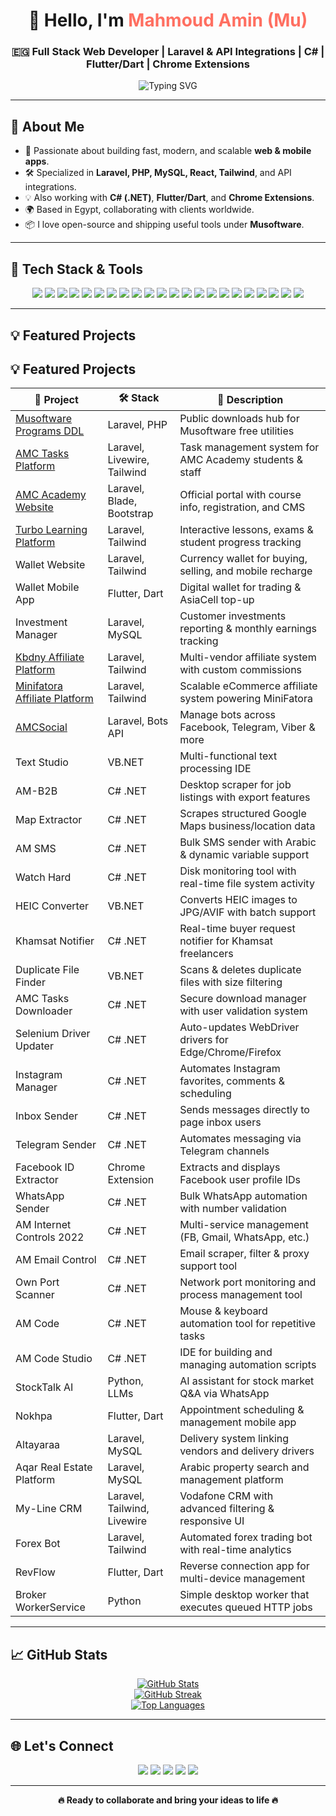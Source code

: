 <h1 align="center">👋 Hello, I'm <span style="color:#FF6F61;">Mahmoud Amin (Mu)</span></h1>
<h3 align="center">🇪🇬 Full Stack Web Developer | Laravel & API Integrations | C# | Flutter/Dart | Chrome Extensions</h3>

<p align="center">
  <img src="https://readme-typing-svg.herokuapp.com?font=Fira+Code&size=24&pause=1000&center=true&vCenter=true&width=650&lines=Full+Stack+Web+Developer;Laravel+%E2%80%A2+React+%E2%80%A2+Tailwind+%E2%80%A2+PHP+%E2%80%A2+MySQL;C%23+Programmer+%E2%80%A2+Flutter+%E2%80%A2+Dart;Chrome+Extensions+Developer;Freelancer+%7C+Open+to+Opportunities;Let%27s+Build+Something+Great+Together" alt="Typing SVG" />
</p>

---

## 🚀 About Me

- 🎯 Passionate about building fast, modern, and scalable **web & mobile apps**.
- 🛠️ Specialized in **Laravel, PHP, MySQL, React, Tailwind**, and API integrations.
- 💡 Also working with **C# (.NET)**, **Flutter/Dart**, and **Chrome Extensions**.
- 🌍 Based in Egypt, collaborating with clients worldwide.
- 📦 I love open-source and shipping useful tools under **Musoftware**.

---

## 🧰 Tech Stack & Tools

<p align="center">
  <!-- 💻 Backend -->
  <img src="https://img.shields.io/badge/Laravel-FF2D20?style=for-the-badge&logo=laravel&logoColor=white" />
  <img src="https://img.shields.io/badge/PHP-777BB4?style=for-the-badge&logo=php&logoColor=white" />
  <img src="https://img.shields.io/badge/MySQL-4479A1?style=for-the-badge&logo=mysql&logoColor=white" />
  <img src="https://img.shields.io/badge/.NET-512BD4?style=for-the-badge&logo=dotnet&logoColor=white" />
  <img src="https://img.shields.io/badge/C%23-239120?style=for-the-badge&logo=csharp&logoColor=white" />

  <!-- 🎨 Frontend -->
  <img src="https://img.shields.io/badge/React-61DAFB?style=for-the-badge&logo=react&logoColor=black" />
  <img src="https://img.shields.io/badge/JavaScript-F7DF1E?style=for-the-badge&logo=javascript&logoColor=black" />
  <img src="https://img.shields.io/badge/HTML5-E34F26?style=for-the-badge&logo=html5&logoColor=white" />
  <img src="https://img.shields.io/badge/CSS3-1572B6?style=for-the-badge&logo=css3&logoColor=white" />
  <img src="https://img.shields.io/badge/Tailwind_CSS-38B2AC?style=for-the-badge&logo=tailwind-css&logoColor=white" />
  <img src="https://img.shields.io/badge/Bootstrap-7952B3?style=for-the-badge&logo=bootstrap&logoColor=white" />
  <img src="https://img.shields.io/badge/SASS-CC6699?style=for-the-badge&logo=sass&logoColor=white" />

  <!-- 📱 Mobile & Extensions -->
  <img src="https://img.shields.io/badge/Flutter-02569B?style=for-the-badge&logo=flutter&logoColor=white" />
  <img src="https://img.shields.io/badge/Dart-0175C2?style=for-the-badge&logo=dart&logoColor=white" />
  <img src="https://img.shields.io/badge/Chrome%20Extensions-4285F4?style=for-the-badge&logo=googlechrome&logoColor=white" />

  <!-- ⚙️ Tools -->
  <img src="https://img.shields.io/badge/Git-F05032?style=for-the-badge&logo=git&logoColor=white" />
  <img src="https://img.shields.io/badge/GitHub-181717?style=for-the-badge&logo=github&logoColor=white" />
  <img src="https://img.shields.io/badge/Docker-2496ED?style=for-the-badge&logo=docker&logoColor=white" />
  <img src="https://img.shields.io/badge/Postman-FF6C37?style=for-the-badge&logo=postman&logoColor=white" />
  <img src="https://img.shields.io/badge/VS%20Code-007ACC?style=for-the-badge&logo=visual-studio-code&logoColor=white" />
  <img src="https://img.shields.io/badge/Notion-000000?style=for-the-badge&logo=notion&logoColor=white" />
  <img src="https://img.shields.io/badge/Terminal-3E3E3E?style=for-the-badge&logo=gnubash&logoColor=white" />
</p>

---

## 💡 Featured Projects

## 💡 Featured Projects

| 🔗 Project | 🛠️ Stack | 🔎 Description |
|-----------|-----------|----------------|
| <a href="https://github.com/musoftware/downloads">Musoftware Programs DDL</a> | Laravel, PHP | Public downloads hub for Musoftware free utilities |
| <a href="https://www.amctasks.com/">AMC Tasks Platform</a> | Laravel, Livewire, Tailwind | Task management system for AMC Academy students & staff |
| <a href="https://amcacademy.net/">AMC Academy Website</a> | Laravel, Blade, Bootstrap | Official portal with course info, registration, and CMS |
| <a href="https://turbo.amcacademy.net/">Turbo Learning Platform</a> | Laravel, Tailwind | Interactive lessons, exams & student progress tracking |
| Wallet Website | Laravel, Tailwind | Currency wallet for buying, selling, and mobile recharge |
| Wallet Mobile App | Flutter, Dart | Digital wallet for trading & AsiaCell top-up |
| Investment Manager | Laravel, MySQL | Customer investments reporting & monthly earnings tracking |
| <a href="https://www.kbdny.com/">Kbdny Affiliate Platform</a> | Laravel, Tailwind | Multi-vendor affiliate system with custom commissions |
| <a href="https://minifatora.com/">Minifatora Affiliate Platform</a> | Laravel, Tailwind | Scalable eCommerce affiliate system powering MiniFatora |
| <a href="https://amcsocial.com/">AMCSocial</a> | Laravel, Bots API | Manage bots across Facebook, Telegram, Viber & more |
| Text Studio | VB.NET | Multi-functional text processing IDE |
| AM-B2B | C# .NET | Desktop scraper for job listings with export features |
| Map Extractor | C# .NET | Scrapes structured Google Maps business/location data |
| AM SMS | C# .NET | Bulk SMS sender with Arabic & dynamic variable support |
| Watch Hard | C# .NET | Disk monitoring tool with real-time file system activity |
| HEIC Converter | VB.NET | Converts HEIC images to JPG/AVIF with batch support |
| Khamsat Notifier | C# .NET | Real-time buyer request notifier for Khamsat freelancers |
| Duplicate File Finder | VB.NET | Scans & deletes duplicate files with size filtering |
| AMC Tasks Downloader | C# .NET | Secure download manager with user validation system |
| Selenium Driver Updater | C# .NET | Auto-updates WebDriver drivers for Edge/Chrome/Firefox |
| Instagram Manager | C# .NET | Automates Instagram favorites, comments & scheduling |
| Inbox Sender | C# .NET | Sends messages directly to page inbox users |
| Telegram Sender | C# .NET | Automates messaging via Telegram channels |
| Facebook ID Extractor | Chrome Extension | Extracts and displays Facebook user profile IDs |
| WhatsApp Sender | C# .NET | Bulk WhatsApp automation with number validation |
| AM Internet Controls 2022 | C# .NET | Multi-service management (FB, Gmail, WhatsApp, etc.) |
| AM Email Control | C# .NET | Email scraper, filter & proxy support tool |
| Own Port Scanner | C# .NET | Network port monitoring and process management tool |
| AM Code | C# .NET | Mouse & keyboard automation tool for repetitive tasks |
| AM Code Studio | C# .NET | IDE for building and managing automation scripts |
| StockTalk AI | Python, LLMs | AI assistant for stock market Q&A via WhatsApp |
| Nokhpa | Flutter, Dart | Appointment scheduling & management mobile app |
| Altayaraa | Laravel, MySQL | Delivery system linking vendors and delivery drivers |
| Aqar Real Estate Platform | Laravel, MySQL | Arabic property search and management platform |
| My-Line CRM | Laravel, Tailwind, Livewire | Vodafone CRM with advanced filtering & responsive UI |
| Forex Bot | Laravel, Tailwind | Automated forex trading bot with real-time analytics |
| RevFlow | Flutter, Dart | Reverse connection app for multi-device management |
| Broker WorkerService | Python | Simple desktop worker that executes queued HTTP jobs |

---


## 📈 GitHub Stats

<p align="center">
  <a href="https://github.com/musoftware">
    <img src="https://github-readme-stats.vercel.app/api?username=musoftware&bg_color=30,e96443,904e95&title_color=fff&text_color=fff&count_private=true&show_icons=true" alt="GitHub Stats" />
  </a>
  <br/>
  <a href="https://github.com/musoftware">
    <img src="https://github-readme-streak-stats.herokuapp.com?user=musoftware&theme=tokyonight" alt="GitHub Streak" />
  </a>
  <br/>
  <a href="https://github.com/musoftware">
    <img src="https://github-readme-stats.vercel.app/api/top-langs/?username=musoftware&bg_color=30,e96443,904e95&title_color=fff&text_color=fff&layout=compact" alt="Top Languages" />
  </a>
</p>

---

## 🌐 Let's Connect

<p align="center">
  <a href="https://www.musoftwares.com/"><img src="https://img.shields.io/badge/-Website-111?style=for-the-badge&logo=google-chrome&logoColor=white" /></a>
  <a href="https://www.linkedin.com/in/musoftwareuno/"><img src="https://img.shields.io/badge/-LinkedIn-0077B5?style=for-the-badge&logo=linkedin&logoColor=white" /></a>
  <a href="https://www.facebook.com/mahmoudmu1992/"><img src="https://img.shields.io/badge/-Facebook-1877F2?style=for-the-badge&logo=facebook&logoColor=white" /></a>
  <a href="https://x.com/MusoftwareUno"><img src="https://img.shields.io/badge/-X%20(Twitter)-111?style=for-the-badge&logo=x&logoColor=white" /></a>
  <a href="mailto:mahmoudmn810@gmail.com"><img src="https://img.shields.io/badge/-Email-D14836?style=for-the-badge&logo=gmail&logoColor=white" /></a>
</p>

---

<p align="center"><b>🔥 Ready to collaborate and bring your ideas to life 🔥</b></p>
